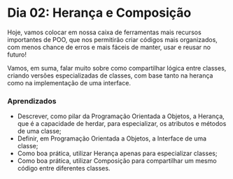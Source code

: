 # Dia 02: Herança e Composição

Hoje, vamos colocar em nossa caixa de ferramentas mais recursos importantes de POO, que nos permitirão criar códigos mais organizados, com menos chance de erros e mais fáceis de manter, usar e reusar no futuro!

Vamos, em suma, falar muito sobre como compartilhar lógica entre classes, criando versões especializadas de classes, com base tanto na herança como na implementação de uma interface.

### Aprendizados 

- Descrever, como pilar da Programação Orientada a Objetos, a Herança, que é a capacidade de herdar,   para especializar, os atributos e métodos de uma classe;
- Definir, em Programação Orientada a Objetos, a Interface de uma classe;
- Como boa prática, utilizar Herança apenas para especializar classes;
- Como boa prática, utilizar Composição para compartilhar um mesmo código entre diferentes classes.
